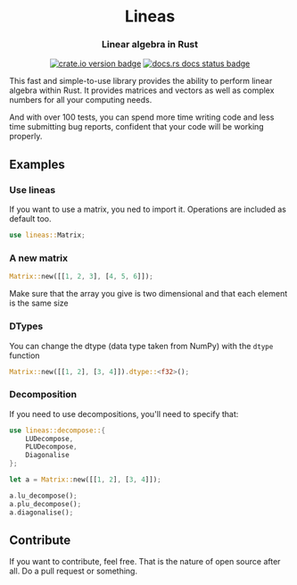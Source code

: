 <div style="text-align: center;" align="center">
<h1>Lineas</h1>
<h3>Linear algebra in Rust</h3>
<a href="https://crates.io/crates/lineas"><img src="https://img.shields.io/crates/v/lineas.svg" alt="crate.io version badge"></a>
<a href="https://docs.rs/lineas/latest"><img src="https://img.shields.io/docsrs/lineas/latest" alt="docs.rs docs status badge"></a>
</div>

This fast and simple-to-use library provides the ability to perform linear algebra within Rust. It provides matrices and vectors as well as complex numbers for all your computing needs.

And with over 100 tests, you can spend more time writing code and less time submitting bug reports, confident that your code will be working properly.

## Examples
### Use lineas
If you want to use a matrix, you ned to import it. Operations are included as default too.
```rust
use lineas::Matrix;
```

### A new matrix
```rust
Matrix::new([[1, 2, 3], [4, 5, 6]]);
```
Make sure that the array you give is two dimensional and that each element is the same size

### DTypes
You can change the dtype (data type taken from NumPy) with the `dtype` function
```rust
Matrix::new([[1, 2], [3, 4]]).dtype::<f32>();
```

### Decomposition
If you need to use decompositions, you'll need to specify that:
```rust
use lineas::decompose::{
    LUDecompose,
    PLUDecompose,
    Diagonalise
};

let a = Matrix::new([[1, 2], [3, 4]]);

a.lu_decompose();
a.plu_decompose();
a.diagonalise();
```

## Contribute

If you want to contribute, feel free. That is the nature of open source after all. Do a pull request or something.
